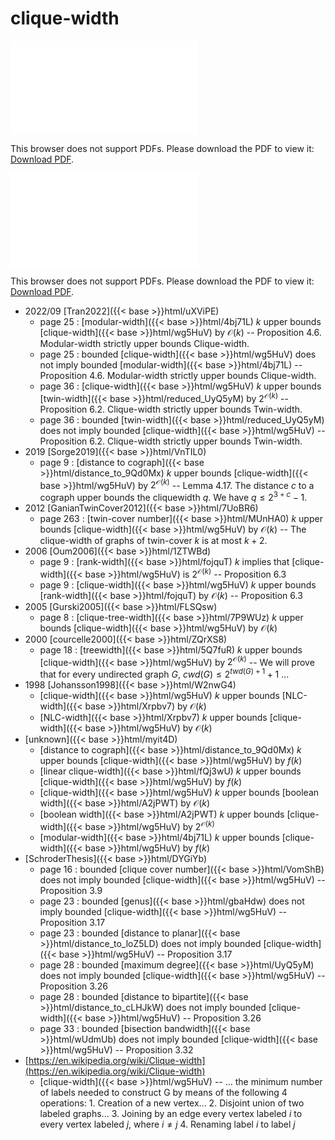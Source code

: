 # clique-width




<object data="../local_wg5HuV.pdf" type="application/pdf" width="100%" height="480px"><embed src="../local_wg5HuV.pdf"><p>This browser does not support PDFs. Please download the PDF to view it: <a href="../local_wg5HuV.pdf">Download PDF</a>.</p></embed></object>


<object data="../inclusions_wg5HuV.pdf" type="application/pdf" width="100%" height="480px"><embed src="../inclusions_wg5HuV.pdf"><p>This browser does not support PDFs. Please download the PDF to view it: <a href="../inclusions_wg5HuV.pdf">Download PDF</a>.</p></embed></object>

* 2022/09 [Tran2022]({{< base >}}html/uXViPE)
    * page 25 : [modular-width]({{< base >}}html/4bj71L) $k$ upper bounds [clique-width]({{< base >}}html/wg5HuV) by $\mathcal O(k)$ -- Proposition 4.6. Modular-width strictly upper bounds Clique-width.
    * page 25 : bounded [clique-width]({{< base >}}html/wg5HuV) does not imply bounded [modular-width]({{< base >}}html/4bj71L) -- Proposition 4.6. Modular-width strictly upper bounds Clique-width.
    * page 36 : [clique-width]({{< base >}}html/wg5HuV) $k$ upper bounds [twin-width]({{< base >}}html/reduced_UyQ5yM) by $2^{\mathcal O(k)}$ -- Proposition 6.2. Clique-width strictly upper bounds Twin-width.
    * page 36 : bounded [twin-width]({{< base >}}html/reduced_UyQ5yM) does not imply bounded [clique-width]({{< base >}}html/wg5HuV) -- Proposition 6.2. Clique-width strictly upper bounds Twin-width.
* 2019 [Sorge2019]({{< base >}}html/VnTIL0)
    * page 9 : [distance to cograph]({{< base >}}html/distance_to_9Qd0Mx) $k$ upper bounds [clique-width]({{< base >}}html/wg5HuV) by $2^{\mathcal O(k)}$ -- Lemma 4.17. The distance $c$ to a cograph upper bounds the cliquewidth $q$. We have $q \le 2^{3+c}-1$.
* 2012 [GanianTwinCover2012]({{< base >}}html/7UoBR6)
    * page 263 : [twin-cover number]({{< base >}}html/MUnHA0) $k$ upper bounds [clique-width]({{< base >}}html/wg5HuV) by $\mathcal O(k)$ -- The clique-width of graphs of twin-cover $k$ is at most $k+2$.
* 2006 [Oum2006]({{< base >}}html/1ZTWBd)
    * page 9 : [rank-width]({{< base >}}html/fojquT) $k$ implies that [clique-width]({{< base >}}html/wg5HuV) is $2^{\mathcal O(k)}$ -- Proposition 6.3
    * page 9 : [clique-width]({{< base >}}html/wg5HuV) $k$ upper bounds [rank-width]({{< base >}}html/fojquT) by $\mathcal O(k)$ -- Proposition 6.3
* 2005 [Gurski2005]({{< base >}}html/FLSQsw)
    * page 8 : [clique-tree-width]({{< base >}}html/7P9WUz) $k$ upper bounds [clique-width]({{< base >}}html/wg5HuV) by $\mathcal O(k)$
* 2000 [courcelle2000]({{< base >}}html/ZQrXS8)
    * page 18 : [treewidth]({{< base >}}html/5Q7fuR) $k$ upper bounds [clique-width]({{< base >}}html/wg5HuV) by $2^{\mathcal O(k)}$ -- We will prove that for every undirected graph $G$, $cwd(G) \le 2^{twd(G)+1}+1$ ...
* 1998 [Johansson1998]({{< base >}}html/W2nwG4)
    * [clique-width]({{< base >}}html/wg5HuV) $k$ upper bounds [NLC-width]({{< base >}}html/Xrpbv7) by $\mathcal O(k)$
    * [NLC-width]({{< base >}}html/Xrpbv7) $k$ upper bounds [clique-width]({{< base >}}html/wg5HuV) by $\mathcal O(k)$
*  [unknown]({{< base >}}html/myit4D)
    * [distance to cograph]({{< base >}}html/distance_to_9Qd0Mx) $k$ upper bounds [clique-width]({{< base >}}html/wg5HuV) by $f(k)$
    * [linear clique-width]({{< base >}}html/fQj3wU) $k$ upper bounds [clique-width]({{< base >}}html/wg5HuV) by $f(k)$
    * [clique-width]({{< base >}}html/wg5HuV) $k$ upper bounds [boolean width]({{< base >}}html/A2jPWT) by $\mathcal O(k)$
    * [boolean width]({{< base >}}html/A2jPWT) $k$ upper bounds [clique-width]({{< base >}}html/wg5HuV) by $2^{\mathcal O(k)}$
    * [modular-width]({{< base >}}html/4bj71L) $k$ upper bounds [clique-width]({{< base >}}html/wg5HuV) by $f(k)$
*  [SchroderThesis]({{< base >}}html/DYGiYb)
    * page 16 : bounded [clique cover number]({{< base >}}html/VomShB) does not imply bounded [clique-width]({{< base >}}html/wg5HuV) -- Proposition 3.9
    * page 23 : bounded [genus]({{< base >}}html/gbaHdw) does not imply bounded [clique-width]({{< base >}}html/wg5HuV) -- Proposition 3.17
    * page 23 : bounded [distance to planar]({{< base >}}html/distance_to_loZ5LD) does not imply bounded [clique-width]({{< base >}}html/wg5HuV) -- Proposition 3.17
    * page 28 : bounded [maximum degree]({{< base >}}html/UyQ5yM) does not imply bounded [clique-width]({{< base >}}html/wg5HuV) -- Proposition 3.26
    * page 28 : bounded [distance to bipartite]({{< base >}}html/distance_to_cLHJkW) does not imply bounded [clique-width]({{< base >}}html/wg5HuV) -- Proposition 3.26
    * page 33 : bounded [bisection bandwidth]({{< base >}}html/wUdmUb) does not imply bounded [clique-width]({{< base >}}html/wg5HuV) -- Proposition 3.32
*  [https://en.wikipedia.org/wiki/Clique-width](https://en.wikipedia.org/wiki/Clique-width)
    * [clique-width]({{< base >}}html/wg5HuV) -- ... the minimum number of labels needed to construct G by means of the following 4 operations: 1. Creation of a new vertex... 2. Disjoint union of two labeled graphs... 3. Joining by an edge every vertex labeled $i$ to every vertex labeled $j$, where $i \ne j$ 4. Renaming label $i$ to label $j$